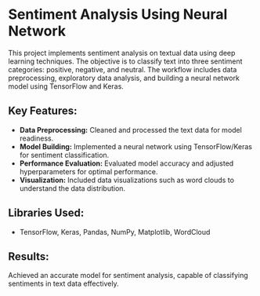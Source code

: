 # Sentiment Analysis Using Neural Network

This project implements sentiment analysis on textual data using deep learning techniques. The objective is to classify text into three sentiment categories: positive, negative, and neutral. The workflow includes data preprocessing, exploratory data analysis, and building a neural network model using TensorFlow and Keras.

## Key Features:
- **Data Preprocessing:** Cleaned and processed the text data for model readiness.
- **Model Building:** Implemented a neural network using TensorFlow/Keras for sentiment classification.
- **Performance Evaluation:** Evaluated model accuracy and adjusted hyperparameters for optimal performance.
- **Visualization:** Included data visualizations such as word clouds to understand the data distribution.

## Libraries Used:
- TensorFlow, Keras, Pandas, NumPy, Matplotlib, WordCloud

## Results:
Achieved an accurate model for sentiment analysis, capable of classifying sentiments in text data effectively.
